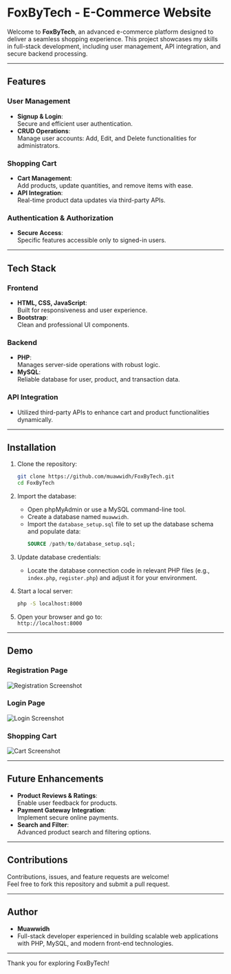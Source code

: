# FoxByTech - E-Commerce Website  

Welcome to **FoxByTech**, an advanced e-commerce platform designed to deliver a seamless shopping experience. This project showcases my skills in full-stack development, including user management, API integration, and secure backend processing.  

---

## Features  

### User Management  
- **Signup & Login**:  
  Secure and efficient user authentication.  
- **CRUD Operations**:  
  Manage user accounts: Add, Edit, and Delete functionalities for administrators.  

### Shopping Cart  
- **Cart Management**:  
  Add products, update quantities, and remove items with ease.  
- **API Integration**:  
  Real-time product data updates via third-party APIs.  

### Authentication & Authorization  
- **Secure Access**:  
  Specific features accessible only to signed-in users.  

---

## Tech Stack  

### Frontend  
- **HTML, CSS, JavaScript**:  
  Built for responsiveness and user experience.  
- **Bootstrap**:  
  Clean and professional UI components.  

### Backend  
- **PHP**:  
  Manages server-side operations with robust logic.  
- **MySQL**:  
  Reliable database for user, product, and transaction data.  

### API Integration  
- Utilized third-party APIs to enhance cart and product functionalities dynamically.  


---

## Installation  

1. Clone the repository:  
   ```bash  
   git clone https://github.com/muawwidh/FoxByTech.git  
   cd FoxByTech  
   ```  

2. Import the database:  
   - Open phpMyAdmin or use a MySQL command-line tool.  
   - Create a database named `muawwidh`.  
   - Import the `database_setup.sql` file to set up the database schema and populate data:  
     ```sql
     SOURCE /path/to/database_setup.sql;
     ```  

3. Update database credentials:  
   - Locate the database connection code in relevant PHP files (e.g., `index.php`, `register.php`) and adjust it for your environment.  

4. Start a local server:  
   ```bash  
   php -S localhost:8000  
   ```  

5. Open your browser and go to:  
   `http://localhost:8000`  

---

## Demo  

### Registration Page  
![Registration Screenshot](./screenshots/register-page.png)  

### Login Page  
![Login Screenshot](./screenshots/login-page.png)  

### Shopping Cart  
![Cart Screenshot](./screenshots/cart-page.png)  

---

## Future Enhancements  

- **Product Reviews & Ratings**:  
  Enable user feedback for products.  
- **Payment Gateway Integration**:  
  Implement secure online payments.  
- **Search and Filter**:  
  Advanced product search and filtering options.  

---

## Contributions  

Contributions, issues, and feature requests are welcome!  
Feel free to fork this repository and submit a pull request.  

---

## Author  

- **Muawwidh**  
- Full-stack developer experienced in building scalable web applications with PHP, MySQL, and modern front-end technologies.  

---

Thank you for exploring FoxByTech!
